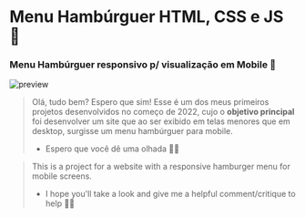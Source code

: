 # Menu Hambúrguer HTML, CSS e JS 🍔
### Menu Hambúrguer responsivo p/ visualização em Mobile 📱

![preview](https://media.discordapp.net/attachments/935238082125525082/1004532385972506664/Codifiquese.png?width=705&height=348)
> Olá, tudo bem? Espero que sim! Esse é um dos meus primeiros projetos desenvolvidos no começo de 2022, cujo o **objetivo principal** foi desenvolver um site que ao ser exibido em telas menores que em desktop, surgisse um menu hambúrguer para mobile.
> - Espero que você dê uma olhada 👏😊

> This is a project for a website with a responsive hamburger menu for mobile screens.<br>
> - I hope you'll take a look and give me a helpful comment/critique to help 👏😊
